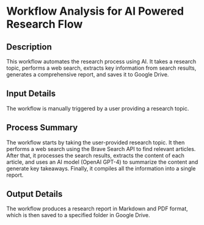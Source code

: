 # Workflow Analysis for AI Powered Research Flow

## Description
This workflow automates the research process using AI. It takes a research topic, performs a web search, extracts key information from search results, generates a comprehensive report, and saves it to Google Drive.

## Input Details
The workflow is manually triggered by a user providing a research topic.

## Process Summary
The workflow starts by taking the user-provided research topic. It then performs a web search using the Brave Search API to find relevant articles. After that, it processes the search results, extracts the content of each article, and uses an AI model (OpenAI GPT-4) to summarize the content and generate key takeaways. Finally, it compiles all the information into a single report.

## Output Details
The workflow produces a research report in Markdown and PDF format, which is then saved to a specified folder in Google Drive.
